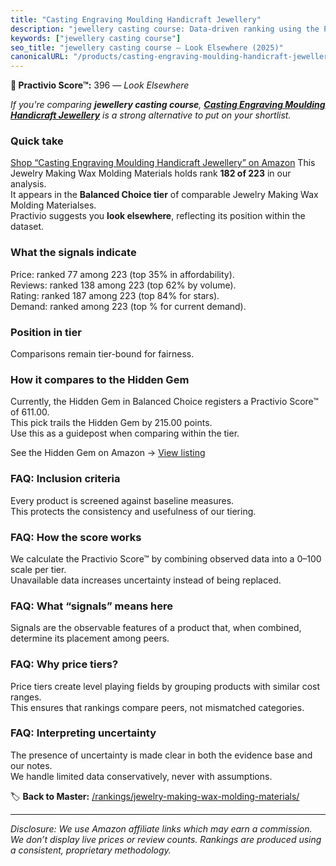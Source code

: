 ```yaml
---
title: "Casting Engraving Moulding Handicraft Jewellery"
description: "jewellery casting course: Data-driven ranking using the Practivio Score™. Positioned by quality, value, demand, findability, momentum."
keywords: ["jewellery casting course"]
seo_title: "jewellery casting course — Look Elsewhere (2025)"
canonicalURL: "/products/casting-engraving-moulding-handicraft-jewellery-B0BCK5K6H9/"
---
```


**🚫 Practivio Score™:** 396 — _Look Elsewhere_


*If you're comparing **jewellery casting course**, **[Casting Engraving Moulding Handicraft Jewellery](https://www.amazon.com/dp/B0BCK5K6H9?tag=practivio-20)** is a strong alternative to put on your shortlist.*
### Quick take
[Shop “Casting Engraving Moulding Handicraft Jewellery” on Amazon](https://www.amazon.com/dp/B0BCK5K6H9?tag=practivio-20)
This Jewelry Making Wax Molding Materials holds rank **182 of 223** in our analysis.  
It appears in the **Balanced Choice tier** of comparable Jewelry Making Wax Molding Materialses.  
Practivio suggests you **look elsewhere**, reflecting its position within the dataset.

### What the signals indicate
Price: ranked 77 among 223 (top 35% in affordability).  
Reviews: ranked 138 among 223 (top 62% by volume).  
Rating: ranked 187 among 223 (top 84% for stars).  
Demand: ranked  among 223 (top % for current demand).

### Position in tier
Comparisons remain tier-bound for fairness.

### How it compares to the Hidden Gem
Currently, the Hidden Gem in Balanced Choice registers a Practivio Score™ of 611.00.  
This pick trails the Hidden Gem by 215.00 points.  
Use this as a guidepost when comparing within the tier.  

See the Hidden Gem on Amazon → [View listing](https://www.amazon.com/dp/B07RRPM7YS?tag=practivio-20)

### FAQ: Inclusion criteria
Every product is screened against baseline measures.  
This protects the consistency and usefulness of our tiering.

### FAQ: How the score works
We calculate the Practivio Score™ by combining observed data into a 0–100 scale per tier.  
Unavailable data increases uncertainty instead of being replaced.

### FAQ: What “signals” means here
Signals are the observable features of a product that, when combined, determine its placement among peers.

### FAQ: Why price tiers?
Price tiers create level playing fields by grouping products with similar cost ranges.  
This ensures that rankings compare peers, not mismatched categories.

### FAQ: Interpreting uncertainty
The presence of uncertainty is made clear in both the evidence base and our notes.  
We handle limited data conservatively, never with assumptions.


🏷️ **Back to Master:** [/rankings/jewelry-making-wax-molding-materials/](/rankings/jewelry-making-wax-molding-materials/)

---
_Disclosure: We use Amazon affiliate links which may earn a commission. We don’t display live prices or review counts. Rankings are produced using a consistent, proprietary methodology._
